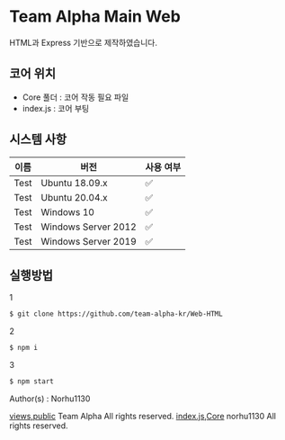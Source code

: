 # Team Alpha Main Web

HTML과 Express 기반으로 제작하였습니다.

## 코어 위치

- Core 풀더 : 코어 작동 필요 파일
- index.js : 코어 부팅
## 시스템 사항

|   이름  |   버전   | 사용 여부          |
| --------| ------- | ------------------ |
| Test | Ubuntu 18.09.x   | :white_check_mark: |
| Test | Ubuntu 20.04.x   | :white_check_mark: |
| Test | Windows 10   | :white_check_mark:                |
| Test | Windows Server 2012   | :white_check_mark:                |
| Test | Windows Server 2019   | :white_check_mark:                |

## 실행방법
1
```sh
$ git clone https://github.com/team-alpha-kr/Web-HTML
```
2
```sh
$ npm i
```
3
```sh
$ npm start
```


Author(s) : Norhu1130

[views,public](C) Team Alpha All rights reserved.
[index.js,Core](C) norhu1130 All rights reserved.
